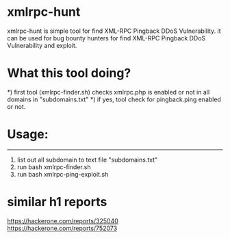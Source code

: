 # xmlrpc-hunt

xmlrpc-hunt is simple tool for find XML-RPC Pingback DDoS Vulnerability. it can be used for bug bounty hunters for find XML-RPC Pingback DDoS Vulnerability and exploit.


# What this tool doing?

*) first tool (xmlrpc-finder.sh) checks xmlrpc.php is enabled or not in all domains in "subdomains.txt"
*) if yes, tool check for pingback.ping enabled or not.




# Usage:
---------

1) list out all subdomain to text file "subdomains.txt"
2) run bash xmlrpc-finder.sh
3) run bash xmlrpc-ping-exploit.sh


# similar h1 reports

https://hackerone.com/reports/325040
https://hackerone.com/reports/752073
